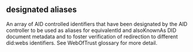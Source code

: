 ## designated aliases

An array of AID controlled identifiers that have been designated by the AID controller to be used as aliases for equivalentId and alsoKnownAs DID document metadata and to foster verification of redirection to different did:webs identifiers. See WebOfTrust glossary for more detail.

